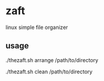 # zaft
linux simple file organizer

## usage
./thezaft.sh arrange /path/to/directory

./thezaft.sh clean /path/to/directory

